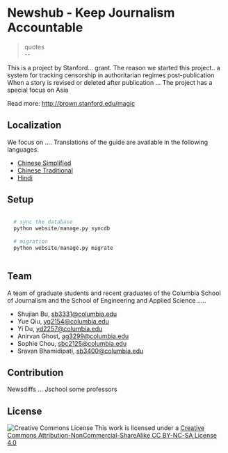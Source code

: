 # Newshub - Keep Journalism Accountable

> quotes <br/>
> --  <br/>

This is a project by Stanford... grant. 
The reason we started this project.. a system for tracking censorship in authoritarian regimes post-publication
When a story is revised or deleted after publication ... The project has a special focus on Asia

Read more: http://brown.stanford.edu/magic

## Localization

We focus on .... Translations of the guide are available in the following languages. 
* [Chinese Simplified](https://github.com/shujianbu/newshub/README-zhCN.md)
* [Chinese Traditional](https://github.com/shujianbu/newshub/README-zhTW.md)
* [Hindi](https://github.com/shujianbu/newshub/README-Hindi.md)

## Setup 

```Python
  
  # sync the database
  python website/manage.py syncdb 
  
  # migration
  python website/manage.py migrate  
  
```

## Team 

A team of graduate students and recent graduates of the Columbia School of Journalism and the School of Engineering and Applied Science ..... 

* Shujian Bu, sb3331@columbia.edu
* Yue Qiu, yq2154@columbia.edu 
* Yi Du, yd2257@columbia.edu 
* Anirvan Ghost, ag3299@columbia.edu
* Sophie Chou, sbc2125@columbia.edu
* Sravan Bhamidipati, sb3400@columbia.edu

## Contribution 

Newsdiffs ... 
Jschool 
some professors

## License 
![Creative Commons License](http://i.creativecommons.org/l/by-nc-sa/3.0/88x31.png)
This work is licensed under a [Creative Commons Attribution-NonCommercial-ShareAlike CC BY-NC-SA License 4.0](http://creativecommons.org/licenses/by-nc-sa/4.0/)




